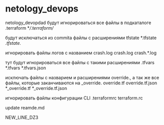 # netology_devops
netology_devopdad
будут игнорироваться все файлы в подкаталоге  .terraform
**/.terraform/*

будут исключаться из commita файлы с расширениями tfstate
*.tfstate
*.tfstate.*

игнорировать файлы логов с названием crash.log
crash.log
crash.*.log

тут будут игнорироваться все файлы с такими расширениями .tfvars
*.tfvars
*.tfvars.json

исключать файлы с назварием и расширениями override., а так же все файлы, которые заканчиваются на _override.
override.tf
override.tf.json
*_override.tf
*_override.tf.json

игнорировать файлы конфигурации CLI
.terraformrc
terraform.rc


update reamde.md

NEW_LINE_DZ3
